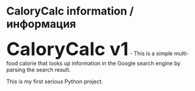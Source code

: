 # CaloryCalc information / информация
 
<font size=124><b>CaloryCalc v1</b></font> - This is a simple multi-food calorie that looks up information in the Google search engine by parsing the search result.

This is my first serious Python project.
